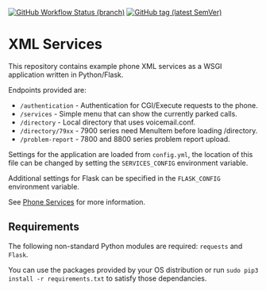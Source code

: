 [![GitHub Workflow Status (branch)](https://img.shields.io/github/workflow/status/usecallmanagernz/services/python%20lint/master?label=python%20lint)](https://github.com/usecallmanagernz/services/actions/workflows/pylint.yml) [![GitHub tag (latest SemVer)](https://img.shields.io/github/v/tag/usecallmanagernz/services?color=blue&label=version&sort=semver)](https://github.com/usecallmanagernz/services/releases)
# XML Services

This repository contains example phone XML services as a WSGI application
written in Python/Flask.

Endpoints provided are:

* `/authentication` - Authentication for CGI/Execute requests to the phone.
* `/services` - Simple menu that can show the currently parked calls.
* `/directory` - Local directory that uses voicemail.conf.
* `/directory/79xx` - 7900 series need MenuItem before loading /directory.
* `/problem-report` - 7800 and 8800 series problem report upload.

Settings for the application are loaded from `config.yml`, the location of
this file can be changed by setting the `SERVICES_CONFIG` environment
variable.

Additional settings for Flask can be specified in the `FLASK_CONFIG`
environment variable.

See [Phone Services](http://usecallmanager.nz/phone-services-xml.html) for
more information.

## Requirements

The following non-standard Python modules are required: `requests` and `Flask`.

You can use the packages provided by your OS distribution or run
`sudo pip3 install -r requirements.txt` to satisfy those dependancies.
